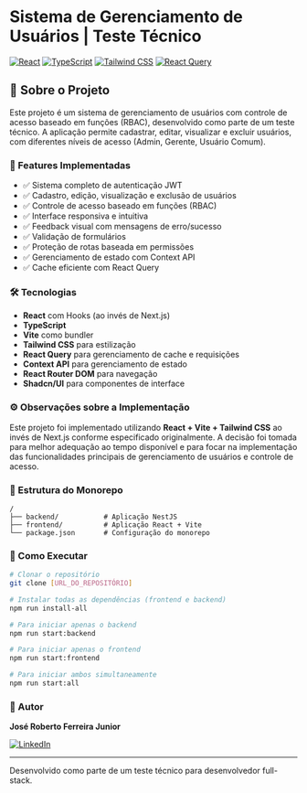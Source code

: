 
# Sistema de Gerenciamento de Usuários | Teste Técnico

[![React](https://img.shields.io/badge/React-18.3.1-blue)](https://reactjs.org/)
[![TypeScript](https://img.shields.io/badge/TypeScript-Latest-blue)](https://www.typescriptlang.org/)
[![Tailwind CSS](https://img.shields.io/badge/Tailwind_CSS-Latest-38B2AC)](https://tailwindcss.com/)
[![React Query](https://img.shields.io/badge/React_Query-Latest-ff4154)](https://tanstack.com/query/latest)

## 📌 Sobre o Projeto

Este projeto é um sistema de gerenciamento de usuários com controle de acesso baseado em funções (RBAC), desenvolvido como parte de um teste técnico. A aplicação permite cadastrar, editar, visualizar e excluir usuários, com diferentes níveis de acesso (Admin, Gerente, Usuário Comum).

### 🚀 Features Implementadas

- ✅ Sistema completo de autenticação JWT
- ✅ Cadastro, edição, visualização e exclusão de usuários
- ✅ Controle de acesso baseado em funções (RBAC)
- ✅ Interface responsiva e intuitiva
- ✅ Feedback visual com mensagens de erro/sucesso
- ✅ Validação de formulários
- ✅ Proteção de rotas baseada em permissões
- ✅ Gerenciamento de estado com Context API
- ✅ Cache eficiente com React Query

### 🛠️ Tecnologias

- **React** com Hooks (ao invés de Next.js)
- **TypeScript**
- **Vite** como bundler
- **Tailwind CSS** para estilização
- **React Query** para gerenciamento de cache e requisições
- **Context API** para gerenciamento de estado
- **React Router DOM** para navegação
- **Shadcn/UI** para componentes de interface

### ⚙️ Observações sobre a Implementação

Este projeto foi implementado utilizando **React + Vite + Tailwind CSS** ao invés de Next.js conforme especificado originalmente. A decisão foi tomada para melhor adequação ao tempo disponível e para focar na implementação das funcionalidades principais de gerenciamento de usuários e controle de acesso.

### 📁 Estrutura do Monorepo

```
/
├── backend/           # Aplicação NestJS 
├── frontend/          # Aplicação React + Vite
└── package.json       # Configuração do monorepo
```

### 🚀 Como Executar

```bash
# Clonar o repositório
git clone [URL_DO_REPOSITÓRIO]

# Instalar todas as dependências (frontend e backend)
npm run install-all

# Para iniciar apenas o backend
npm run start:backend

# Para iniciar apenas o frontend
npm run start:frontend

# Para iniciar ambos simultaneamente
npm run start:all
```

### 👤 Autor

**José Roberto Ferreira Junior**

[![LinkedIn](https://img.shields.io/badge/LinkedIn-0077B5?style=for-the-badge&logo=linkedin&logoColor=white)](https://www.linkedin.com/in/josé-roberto-dev/)

---

Desenvolvido como parte de um teste técnico para desenvolvedor full-stack.
